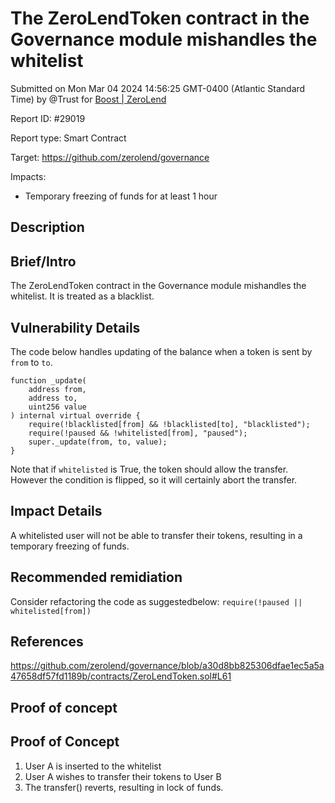 
# The ZeroLendToken contract in the Governance module mishandles the whitelist

Submitted on Mon Mar 04 2024 14:56:25 GMT-0400 (Atlantic Standard Time) by @Trust for [Boost | ZeroLend](https://immunefi.com/bounty/zerolend-boost/)

Report ID: #29019

Report type: Smart Contract

Target: https://github.com/zerolend/governance

Impacts:
- Temporary freezing of funds for at least 1 hour

## Description
## Brief/Intro
The ZeroLendToken contract in the Governance module mishandles the whitelist. It is treated as a blacklist.

## Vulnerability Details
The code below handles updating of the balance when a token is sent by `from` to `to`. 
```
function _update(
    address from,
    address to,
    uint256 value
) internal virtual override {
    require(!blacklisted[from] && !blacklisted[to], "blacklisted");
    require(!paused && !whitelisted[from], "paused");
    super._update(from, to, value);
}
```

Note that if `whitelisted` is True, the token should allow the transfer. However the condition is flipped, so it will certainly abort the transfer.

## Impact Details
A whitelisted user will not be able to transfer their tokens, resulting in a temporary freezing of funds. 

## Recommended remidiation
Consider refactoring the code as suggestedbelow:
`require(!paused || whitelisted[from])`

## References
https://github.com/zerolend/governance/blob/a30d8bb825306dfae1ec5a5a47658df57fd1189b/contracts/ZeroLendToken.sol#L61

        
## Proof of concept
## Proof of Concept
1. User A is inserted to the whitelist
2. User A wishes to transfer their tokens to User B
3. The transfer() reverts, resulting in lock of funds.